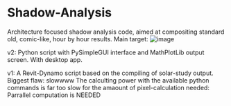 # Shadow-Analysis
Architecture focused shadow analysis code, aimed at compositing standard old, comic-like, hour by hour results.
Main target: 
![image](https://user-images.githubusercontent.com/93721496/157120864-897a47c5-9ba1-4068-95bb-9e1b0f48cc70.png)


v2:
Python script with PySimpleGUI interface and MathPlotLib output screen.
With desktop app.

v1:
A Revit-Dynamo script based on the compiling of solar-study output.
Biggest flaw: slowwww
The calculting power with the available python commands is far too slow for the amaount of pixel-calculation needed: Parrallel computation is NEEDED
